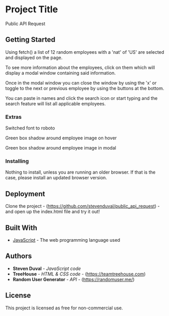 # Project Title

Public API Request

## Getting Started

Using fetch() a list of 12 random employees with a 'nat' of 'US' are selected and displayed on the page.

To see more information about the employees, click on them which will display a modal window containing said information.

Once in the modal window you can close the window by using the 'x' or toggle to the next or previous employee by using the buttons at the bottom.

You can paste in names and click the search icon or start typing and the search feature will list all applicable employees.

### Extras

Switched font to roboto

Green  box shadow around employee image on hover

Green  box shadow around employee image in modal


### Installing

Nothing to install, unless you are running an older browser.  If that is the case, please install an updated browser version.

## Deployment

Clone the project - (https://github.com/stevenduval/public_api_request) -  and open up the index.html file and try it out!

## Built With

* [JavaScript](https://developer.mozilla.org/en-US/docs/Web/JavaScript) - The web programming language used

## Authors

* **Steven Duval** - *JavaScript code*
* **TreeHouse** - *HTML & CSS code* - (https://teamtreehouse.com)
* **Random User Generator** - *API* - (https://randomuser.me/)

## License

This project is licensed as free for non-commercial use.

